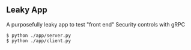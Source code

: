## Leaky App

A purposefully leaky app to test "front end" Security controls with gRPC

`$ python ./app/server.py`      
`$ python ./app/client.py`
